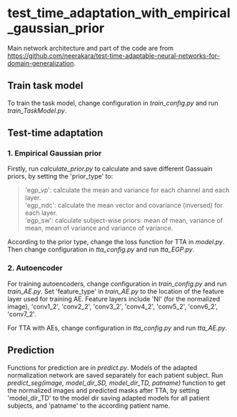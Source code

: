 # test_time_adaptation_with_empirical_gaussian_prior

Main network architecture and part of the code are from https://github.com/neerakara/test-time-adaptable-neural-networks-for-domain-generalization.


## Train task model
To train the task model, change configuration in *train_config.py* and run *train_TaskModel.py*.


## Test-time adaptation
### 1. Empirical Gaussian prior

Firstly, run *calculate_prior.py* to calculate and save different Gassuain priors, by setting the 'prior_type' to: 
> 'egp_vp': calculate the mean and variance for each channel and each layer.  
> 'egp_ndc': calculate the mean vector and covariance (inversed) for each layer.  
> 'egp_sw': calculate subject-wise priors: mean of mean, variance of mean, mean of variance and variance of variance.

According to the prior type, change the loss function for TTA in _model.py_. Then change configuration in _tta_config.py_ and run _tta_EGP.py_.


### 2. Autoencoder

For training autoencoders, change configuration in *train_config.py* and run *train_AE.py*. Set 'feature_type' in *train_AE.py* to the location of the feature layer used for training AE. Feature layers include 'NI' (for the normalized image), 'conv1_2', 'conv2_2', 'conv3_2', 'conv4_2', 'conv5_2', 'conv6_2', 'conv7_2'.

For TTA with AEs, change configuration in _tta_config.py_ and run _tta_AE.py_.


## Prediction

Functions for prediction are in _predict.py_. Models of the adapted normalization network are saved separately for each patient subject. Run _predict_seg(image, model_dir_SD, model_dir_TD, patname)_ function to get the normalized images and predicted masks after TTA, by setting 'model_dir_TD' to the model dir saving adapted models for all patient subjects, and 'patname' to the according patient name.
